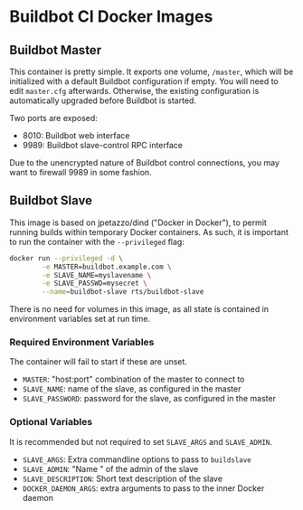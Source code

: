 # Buildbot CI Docker Images

## Buildbot Master

This container is pretty simple. It exports one volume, `/master`, which
will be initialized with a default Buildbot configuration if empty. You will
need to edit `master.cfg` afterwards. Otherwise, the existing configuration
is automatically upgraded before Buildbot is started.

Two ports are exposed:

* 8010: Buildbot web interface
* 9989: Buildbot slave-control RPC interface

Due to the unencrypted nature of Buildbot control connections, you may want
to firewall 9989 in some fashion.

## Buildbot Slave

This image is based on jpetazzo/dind ("Docker in Docker"), to permit running
builds within temporary Docker containers. As such, it is important to run the
container with the `--privileged` flag:

```sh
docker run --privileged -d \
        -e MASTER=buildbot.example.com \
        -e SLAVE_NAME=myslavename \
        -e SLAVE_PASSWD=mysecret \
        --name=buildbot-slave rts/buildbot-slave
```

There is no need for volumes in this image, as all state is contained in
environment variables set at run time.

### Required Environment Variables

The container will fail to start if these are unset.

* `MASTER`: "host:port" combination of the master to connect to
* `SLAVE_NAME`: name of the slave, as configured in the master
* `SLAVE_PASSWORD`: password for the slave, as configured in the master

### Optional Variables

It is recommended but not required to set `SLAVE_ARGS` and `SLAVE_ADMIN`.

* `SLAVE_ARGS`: Extra commandline options to pass to `buildslave`
* `SLAVE_ADMIN`: "Name <email>" of the admin of the slave
* `SLAVE_DESCRIPTION`: Short text description of the slave
* `DOCKER_DAEMON_ARGS`: extra arguments to pass to the inner Docker daemon

